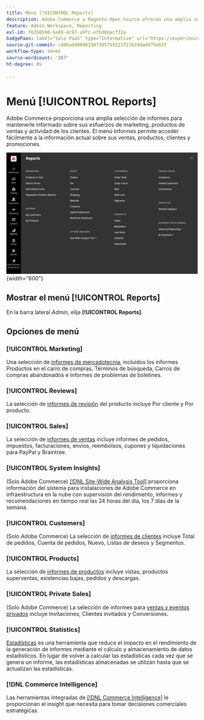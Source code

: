 ```yaml
---
title: Menú [!UICONTROL Reports]
description: Adobe Commerce y Magento Open Source ofrecen una amplia selección de informes para mantenerle informado sobre sus esfuerzos de marketing, productos de ventas y actividad de los clientes.
feature: Admin Workspace, Reporting
exl-id: f6356590-ba89-4c97-a9fc-efbd0dacf31a
badgePaas: label="Solo PaaS" type="Informative" url="https://experienceleague.adobe.com/es/docs/commerce/user-guides/product-solutions" tooltip="Se aplica solo a proyectos de Adobe Commerce en la nube (infraestructura PaaS administrada por Adobe) y a proyectos locales."
source-git-commit: c406add80981387305755221f21624dad475e63f
workflow-type: tm+mt
source-wordcount: '267'
ht-degree: 0%

---
```


# Menú [!UICONTROL Reports]

Adobe Commerce proporciona una amplia selección de informes para mantenerle informado sobre sus esfuerzos de marketing, productos de ventas y actividad de los clientes. El menú Informes permite acceder fácilmente a la información actual sobre sus ventas, productos, clientes y promociones.

![Menú Informes](./assets/overview.png){width="600"}

## Mostrar el menú [!UICONTROL Reports]

En la barra lateral _Admin_, elija **[!UICONTROL Reports]**.

## Opciones de menú

### [!UICONTROL Marketing]

Una selección de [informes de mercadotecnia](marketing-reports.md), incluidos los informes Productos en el carro de compras, Términos de búsqueda, Carros de compras abandonados e Informes de problemas de boletines.

### [!UICONTROL Reviews]

La selección de [informes de revisión](review-reports.md) del producto incluye Por cliente y Por producto.

### [!UICONTROL Sales]

La selección de [informes de ventas](sales-reports.md) incluye informes de pedidos, impuestos, facturaciones, envíos, reembolsos, cupones y liquidaciones para PayPal y Braintree.

### [!UICONTROL System Insights]

(Solo Adobe Commerce) [[!DNL Site-Wide Analysis Tool]](https://experienceleague.adobe.com/docs/commerce-operations/tools/site-wide-analysis-tool/access.html?lang=es) proporciona información del sistema para instalaciones de Adobe Commerce en infraestructura en la nube con supervisión del rendimiento, informes y recomendaciones en tiempo real las 24 horas del día, los 7 días de la semana.

### [!UICONTROL Customers]

(Solo Adobe Commerce) La selección de [informes de clientes](customer-reports.md) incluye Total de pedidos, Cuenta de pedidos, Nuevo, Listas de deseos y Segmentos.

### [!UICONTROL Products]

La selección de [informes de productos](product-reports.md) incluye vistas, productos superventas, existencias bajas, pedidos y descargas.

### [!UICONTROL Private Sales]

(Solo Adobe Commerce) La selección de informes para [ventas y eventos privados](private-sales-reports.md) incluye Invitaciones, Clientes invitados y Conversiones.

### [!UICONTROL Statistics]

[Estadísticas](sales-reports.md#refresh-statistics) es una herramienta que reduce el impacto en el rendimiento de la generación de informes mediante el cálculo y almacenamiento de datos estadísticos. En lugar de volver a calcular las estadísticas cada vez que se genera un informe, las estadísticas almacenadas se utilizan hasta que se actualizan las estadísticas.

### [!DNL Commerce Intelligence]

Las herramientas integradas de [[!DNL Commerce Intelligence]](business-intelligence.md) le proporcionan el insight que necesita para tomar decisiones comerciales estratégicas.
